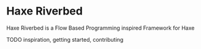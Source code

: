 # Haxe Riverbed
Haxe Riverbed is a Flow Based Programming inspired Framework for Haxe

TODO inspiration, getting started, contributing
